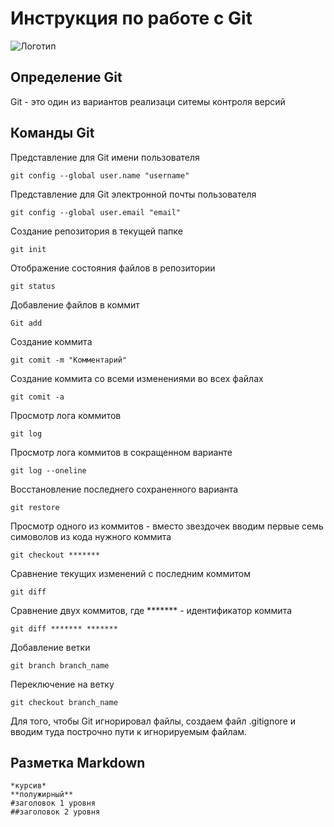 # **Инструкция по работе с Git**

![Логотип](gamazovyy-kleshch-600x521.jpg)

## Определение Git

Git - это один из вариантов реализаци ситемы контроля версий

## Команды Git
Представление для Git имени пользователя

    git config --global user.name "username"

Представление для Git электронной почты пользователя 

    git config --global user.email "email"

Создание репозитория в текущей папке

    git init

Отображение состояния файлов в репозитории

    git status

Добавление файлов в коммит

    Git add

Создание коммита

    git comit -m "Комментарий"

Создание коммита со всеми изменениями во всех файлах

    git comit -a

Просмотр лога коммитов

    git log

Просмотр лога коммитов в сокращенном варианте

    git log --oneline

Восстановление последнего сохраненного варианта

    git restore

Просмотр одного из коммитов - вместо звездочек вводим первые семь симоволов из кода нужного коммита

    git checkout *******

Сравнение текущих изменений с последним коммитом

    git diff

Сравнение двух коммитов, где ******* - идентификатор коммита

    git diff ******* *******

Добавление ветки

    git branch branch_name

Переключение на ветку

    git checkout branch_name

Для того, чтобы Git  игнорировал файлы, создаем файл .gitignore и вводим туда построчно пути к игнорируемым файлам.

## Разметка Markdown
    *курсив*
    **полужирный**
    #заголовок 1 уровня
    ##заголовок 2 уровня